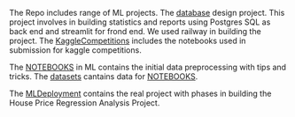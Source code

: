 The Repo includes range of ML projects.
The [database](DBMS) design project.
          This project involves in building statistics and reports using Postgres SQL as back end and streamlit for frond end.
          We used railway in building the project.
The [KaggleCompetitions](KaggleCompetitions) includes the notebooks used in submission for kaggle competitions.

The [NOTEBOOKS](ML/NOTEBOOKS) in ML contains the initial data preprocessing with tips and tricks.
The [datasets](ML/data) cantains data for [NOTEBOOKS](ML/NOTEBOOKS).

The [MLDeployment](MLDeployment) contains the real project with phases in building the House Price Regression Analysis Project.
